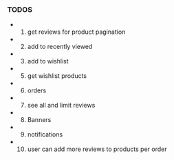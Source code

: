 ### TODOS

- 1. get reviews for product pagination
- 2. add to recently viewed
- 3. add to wishlist
- 5. get wishlist products
- 6. orders
- 7. see all and limit reviews
- 8. Banners
- 9. notifications
- 10. user can add more reviews to products per order

<!-- -------------- -->
